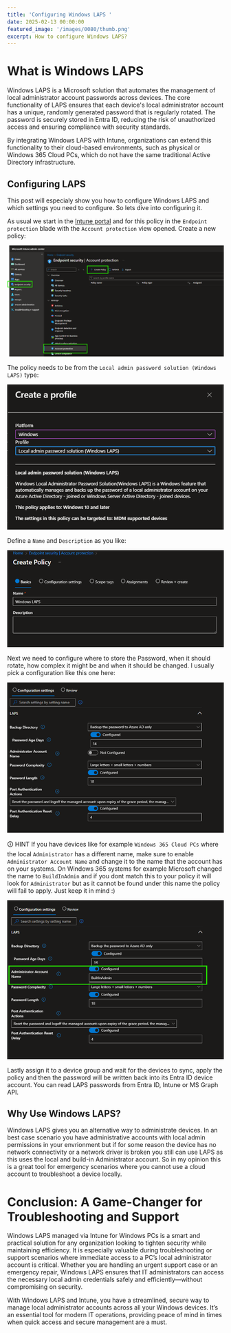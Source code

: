 ```yaml
---
title: 'Configuring Windows LAPS '
date: 2025-02-13 00:00:00
featured_image: '/images/0080/thumb.png'
excerpt: How to configure Windows LAPS?
---
```


# What is Windows LAPS

Windows LAPS is a Microsoft solution that automates the management of local administrator account passwords across devices. 
The core functionality of LAPS ensures that each device's local administrator account has a unique, randomly generated password 
that is regularly rotated. The password is securely stored in Entra ID, reducing the risk of unauthorized 
access and ensuring compliance with security standards.

By integrating Windows LAPS with Intune, organizations can extend this functionality to their cloud-based environments, such as physical or Windows 365 
Cloud PCs, which do not have the same traditional Active Directory infrastructure.

## Configuring LAPS

This post will especialy show you how to configure Windows LAPS and which settings you need to configure.
So lets dive into configuring it.

As usual we start in the [Intune portal](https://intune.microsoft.com/#view/Microsoft_Intune_Workflows/SecurityManagementMenu/~/accountprotection) and for this policy in the `Endpoint protection` blade with the `Account protection` view opened. Create a new policy:

![](/images/0080/1.png)

The policy needs to be from the `Local admin password solution (Windows LAPS)` type:

![](/images/0080/2.png)

Define a `Name` and `Description` as you like:

![](/images/0080/3.png)

Next we need to configure where to store the Password, when it should rotate, how complex it might be and when it should be changed. I usually pick a configuration like this one here:

![](/images/0080/4.png)

🛈  HINT
If you have devices like for example `Windows 365 Cloud PCs` where the local `Administrator` has a different name, make sure to enable `Administrator Account Name` and change it to the name that the account has on your systems. On Windows 365 systems for example Microsoft changed the name to `BuildInAdmin` and if you dont match this to your policy it will look for `Administrator` but as it cannot be found under this name the policy will fail to apply. Just keep it in mind :)

![](/images/0080/5.png)

Lastly assign it to a device group and wait for the devices to sync, apply the policy and then the password will be written back into its Entra ID device account. You can read LAPS passwords from Entra ID, Intune or MS Graph API.


## Why Use Windows LAPS?

Windows LAPS gives you an alternative way to administrate devices. In an best case scenario you have administrative accounts with local admin permissions in your envrionment but if for some reason the device has no network connectivity or a network driver is broken you still can use LAPS as this uses the local and build-in Administrator account. So in my opinion this is a great tool for emergency scenarios where you cannot use a cloud account to troubleshoot a device locally.

# Conclusion: A Game-Changer for Troubleshooting and Support
Windows LAPS managed via Intune for Windows PCs is a smart and practical solution for any organization looking to tighten security while maintaining efficiency. It is especially valuable during troubleshooting or support scenarios where immediate access to a PC’s local administrator account is critical. Whether you are handling an urgent support case or an emergency repair, Windows LAPS ensures that IT administrators can access the necessary local admin credentials safely and efficiently—without compromising on security.

With Windows LAPS and Intune, you have a streamlined, secure way to manage local administrator accounts across all your Windows devices. It’s an essential tool for modern IT operations, providing peace of mind in times when quick access and secure management are a must.
